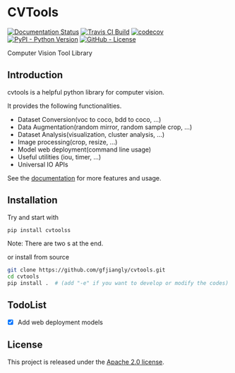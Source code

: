 CVTools
=======

 [![Documentation Status](https://readthedocs.org/projects/cvtools/badge/?version=latest)](https://cvtools.readthedocs.io/zh/latest/?badge=latest)
[![Travis CI Build](https://travis-ci.com/gfjiangly/cvtools.svg?branch=master)](https://travis-ci.com/gfjiangly/cvtools)
 [![codecov](https://codecov.io/gh/gfjiangly/cvtools/branch/master/graph/badge.svg)](https://codecov.io/gh/gfjiangly/cvtools)
[![PyPI - Python Version](https://img.shields.io/pypi/v/cvtoolss)](https://pypi.org/project/cvtoolss)
[![GitHub - License](https://img.shields.io/github/license/open-mmlab/mmcv.svg)](https://github.com/gfjiangly/cvtools/blob/master/LICENSE)

Computer Vision Tool Library


Introduction
------------

cvtools is a helpful python library for computer vision.

It provides the following functionalities.

- Dataset Conversion(voc to coco, bdd to coco, ...)
- Data Augmentation(random mirror, random sample crop, ...)
- Dataset Analysis(visualization, cluster analysis, ...)
- Image processing(crop, resize, ...)
- Model web deployment(command line usage)
- Useful utilities (iou, timer, ...)
- Universal IO APIs

See the [documentation](https://cvtools.readthedocs.io/zh/latest) for more features and usage.


Installation
------------
Try and start with
```bash
pip install cvtoolss
```
Note: There are two s at the end.

or install from source
```bash
git clone https://github.com/gfjiangly/cvtools.git
cd cvtools
pip install .  # (add "-e" if you want to develop or modify the codes)
```


TodoList
--------
- [x] Add web deployment models


License
-------
This project is released under the [Apache 2.0 license](LICENSE).
